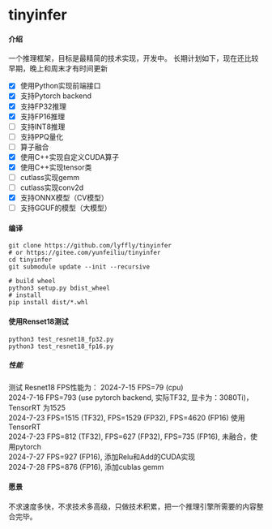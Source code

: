 # tinyinfer

#### 介绍

一个推理框架，目标是最精简的技术实现，开发中。
长期计划如下，现在还比较早期，晚上和周末才有时间更新

- [x] 使用Python实现前端接口
- [x] 支持Pytorch backend
- [x] 支持FP32推理
- [x] 支持FP16推理
- [ ] 支持INT8推理
- [ ] 支持PPQ量化
- [ ] 算子融合
- [x] 使用C++实现自定义CUDA算子
- [x] 使用C++实现tensor类
- [ ] cutlass实现gemm
- [ ] cutlass实现conv2d
- [x] 支持ONNX模型（CV模型）
- [ ] 支持GGUF的模型（大模型）

#### 编译
```shell
git clone https://github.com/lyffly/tinyinfer
# or https://gitee.com/yunfeiliu/tinyinfer
cd tinyinfer
git submodule update --init --recursive

# build wheel
python3 setup.py bdist_wheel
# install
pip install dist/*.whl
```

#### 使用Renset18测试

```shell
python3 test_resnet18_fp32.py
python3 test_resnet18_fp16.py
```

##### 性能

测试 Resnet18 FPS性能为：
2024-7-15 FPS=79 (cpu)  
2024-7-16 FPS=793 (use pytorch backend, 实际TF32, 显卡为：3080Ti)，TensorRT 为1525  
2024-7-23 FPS=1515 (TF32), FPS=1529 (FP32), FPS=4620 (FP16) 使用TensorRT  
2024-7-23 FPS=812 (TF32), FPS=627 (FP32), FPS=735 (FP16), 未融合，使用pytorch  
2024-7-27 FPS=927 (FP16), 添加Relu和Add的CUDA实现  
2024-7-28 FPS=876 (FP16), 添加cublas gemm  

#### 愿景

不求速度多快，不求技术多高级，只做技术积累，把一个推理引擎所需要的内容整合完毕。
